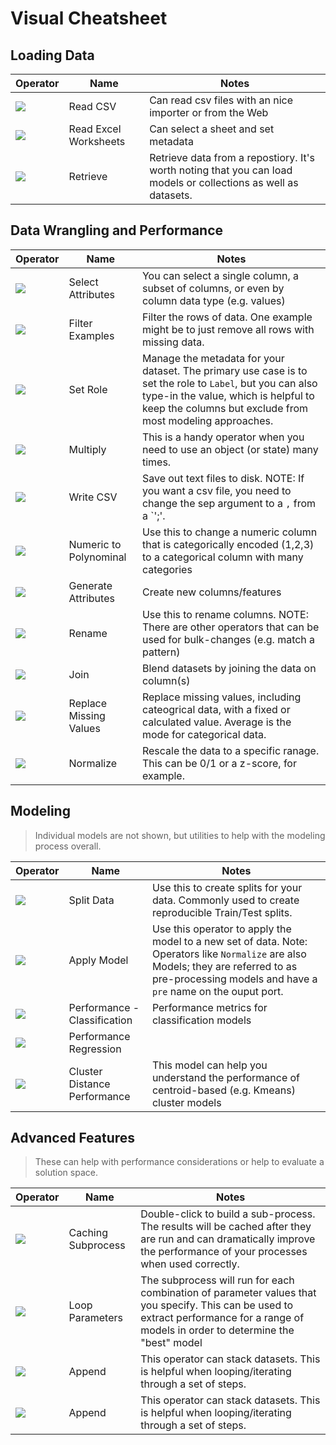 # Visual Cheatsheet

## Loading Data 

| Operator  | Name  |  Notes | 
|---|---|---|
| ![](https://docs.rapidminer.com/latest/studio/operators/img/operators/read-csv.svg)  | Read CSV  | Can read csv files with an nice importer or from the Web  |
| ![](https://docs.rapidminer.com/latest/studio/operators/img/operators/read-excel.svg)  | Read Excel Worksheets  | Can select a sheet and set metadata  |
| ![](https://docs.rapidminer.com/latest/studio/operators/img/operators/retrieve.svg)  | Retrieve  | Retrieve data from a repostiory.  It's worth noting that you can load models or collections as well as datasets.  |


## Data Wrangling and Performance

| Operator  | Name  |  Notes | 
|---|---|---|
| ![](https://docs.rapidminer.com/latest/studio/operators/img/operators/select-attributes.svg)  | Select Attributes  | You can select a single column, a subset of columns, or even by column data type (e.g. values)  |
| ![](https://docs.rapidminer.com/latest/studio/operators/img/operators/filter-examples.svg)  | Filter Examples  | Filter the rows of data.  One example might be to just remove all rows with missing data.  |
| ![](https://docs.rapidminer.com/latest/studio/operators/img/operators/set-role.svg)  | Set Role  | Manage the metadata for your dataset.  The primary use case is to set the role to `Label`, but you can also type-in the value, which is helpful to keep the columns but exclude from most modeling approaches.  |
| ![](https://docs.rapidminer.com/latest/studio/operators/img/operators/multiply.svg)  | Multiply  | This is a handy operator when you need to use an object (or state) many times. |
| ![](https://docs.rapidminer.com/latest/studio/operators/img/operators/write-csv.svg)  | Write CSV  | Save out text files to disk.  NOTE:  If you want a csv file, you need to change the sep argument to a `,` from a `';'. |
| ![](https://docs.rapidminer.com/latest/studio/operators/img/operators/numerical-to-polynominal.svg)  | Numeric to Polynominal  | Use this to change a numeric column that is categorically encoded (1,2,3) to a categorical column with many categories  |
| ![](https://docs.rapidminer.com/latest/studio/operators/img/operators/generate-attributes.svg)  | Generate Attributes  | Create new columns/features |
| ![](https://docs.rapidminer.com/latest/studio/operators/img/operators/blending-rename.svg)  | Rename  | Use this to rename columns.  NOTE:  There are other operators that can be used for bulk-changes (e.g. match a pattern)  |
| ![](https://docs.rapidminer.com/latest/studio/operators/img/operators/concurrency-join.svg)  | Join  | Blend datasets by joining the data on column(s) |
| ![](https://docs.rapidminer.com/latest/studio/operators/img/operators/replace-missing-values.svg)  | Replace Missing Values  | Replace missing values, including cateogrical data, with a fixed or calculated value.  Average is the mode for categorical data. |
| ![](https://docs.rapidminer.com/latest/studio/operators/img/operators/normalize.svg)  | Normalize  | Rescale the data to a specific ranage.  This can be 0/1 or a z-score, for example. |





## Modeling

> Individual models are not shown, but utilities to help with the modeling process overall.

| Operator  | Name  |  Notes | 
|---|---|---|
| ![](https://docs.rapidminer.com/latest/studio/operators/img/operators/split-data.svg)  | Split Data  | Use this to create splits for your data.  Commonly used to create reproducible Train/Test splits. |
| ![](https://docs.rapidminer.com/latest/studio/operators/img/operators/apply-model.svg)  | Apply Model  | Use this operator to apply the model to a new set of data.  Note: Operators like `Normalize` are also Models; they are referred to as pre-processing models and have a `pre` name on the ouput port. |
| ![](https://docs.rapidminer.com/latest/studio/operators/img/operators/performance-classification.svg)  | Performance - Classification |  Performance metrics for classification models |
| ![](https://docs.rapidminer.com/latest/studio/operators/img/operators/performance-regression.svg)  | Performance Regression || Performance metrics for regression models |
| ![](https://docs.rapidminer.com/latest/studio/operators/img/operators/cluster-distance-performance.svg)  | Cluster Distance Performance  | This model can help you understand the performance of centroid-based (e.g. Kmeans) cluster models |


## Advanced Features

> These can help with performance considerations or help to evaluate a solution space.

| Operator  | Name  |  Notes | 
|---|---|---|
| ![](https://snipboard.io/UXiQLD.jpg)  | Caching Subprocess  | Double-click to build a sub-process.  The results will be cached after they are run and can dramatically improve the performance of your processes when used correctly. |
| ![](https://snipboard.io/O8lCPj.jpg)  | Loop Parameters  | The subprocess will run for each combination of parameter values that you specify.  This can be used to extract performance for a range of models in order to determine the "best" model |
| ![](https://docs.rapidminer.com/9.10/studio/operators/img/operators/append.svg)  | Append  | This operator can stack datasets.  This is helpful when looping/iterating through a set of steps. |
| ![](https://docs.rapidminer.com/9.10/studio/operators/img/operators/append.svg)  | Append  | This operator can stack datasets.  This is helpful when looping/iterating through a set of steps. |



